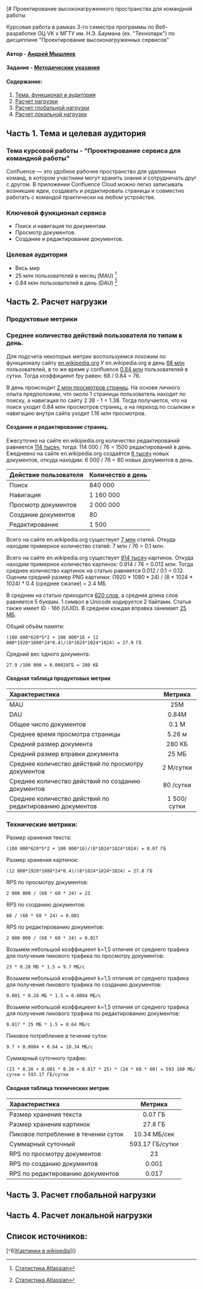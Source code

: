 [# Проектирование высоконагруженного пространства для командной работы

Курсовая работа в рамках 3-го семестра программы по Веб-разработке ОЦ VK x МГТУ им. Н.Э. Баумана (ex. "Технопарк") по дисциплине "Проектирование высоконагруженных сервисов"

#### Автор - [Андрей Мышляев](https://park.vk.company/profile/a.myshliaev/ "Страница на портале VK x МГТУ")
#### Задание - [Методические указания](https://github.com/init/highload/blob/main/homework_architecture.md)

#### Содержание:
1. [Тема, функционал и аудитория](#1)
2. [Расчет нагрузки](#2)
3. [Расчет глобальной нагрузки](#3)
4. [Расчет локальной нагрузки](#4)

## Часть 1. Тема и целевая аудитория <a name="1"></a>

### Тема курсовой работы - **"Проектирование сервиса для командной работы"**
Confluence — это удобное рабочее пространство для удаленных команд, в котором участники могут хранить знания и сотрудничать друг с другом. В приложении Confluence Cloud можно легко записывать возникшие идеи, создавать и редактировать страницы и совместно работать с командой практически на любом устройстве.


### Ключевой функционал сервиса
- Поиск и навигация по документам.
- Просмотр документов.
- Создание и редактирование документов.

### Целевая аудитория
- Весь мир
- 25 млн пользователей в месяц (MAU) [^1]
- 0.84 млн пользователей в день (DAU) [^1]

## Часть 2. Расчет нагрузки <a name="2"></a>

### Продуктовые метрики

### Среднее количество действий пользователя по типам в день.
Для подсчета некоторых метрик воспользуемся похожим по функционалу сайту [en.wikipedia.org](https://stats.wikimedia.org/#/metrics/en.wikipedia.org)
У en.wikipedia.org в день [68 млн](https://stats.wikimedia.org/#/en.wikipedia.org/reading/unique-devices/normal|line|2-year|(access-site)~mobile-site*desktop-site|daily) пользователей, в то же время у confluence [0.84 млн](https://hypestat.com/info/atlassian.com) пользователей в сутки. Тогда коэффициент fpy равен: 68 / 0.84 = 76.

В день происходит [2 млн просмотров страниц](https://hypestat.com/info/atlassian.com). На основе личного опыта предположим, что около 1 страницы пользователь находит по поиску, а навигация по сайту 2.38 - 1 = 1.38.
Тогда получается, что на поиск уходит 0.84 млн просмотров страниц, а на переход по ссылкам и навигацию внутри сайта уходит 1.16 млн просмотров.

#### Создание и редактирование страниц.
Ежесуточно на сайте en.wikipedia.org количество редактирований равняется [114 тысяч](https://stats.wikimedia.org/#/en.wikipedia.org/contributing/user-edits/normal|bar|2-year|(page_type)~content*non-content|daily), тогда: 114 000 / 76 = 1500 редактирований в день.
Ежедневно на сайте en.wikipedia.org создаётся [6 тысяч](https://stats.wikimedia.org/#/en.wikipedia.org/contributing/new-pages/normal|bar|2-year|~total|daily) новых документов, откуда находим: 6 000 / 76 = 80 новых документов в день.

| Действие пользователя  | Количество в   день |
|------------------------|---------------------|
| Поиск                  | 840 000             |
| Навигация              | 1 160 000           |
| Просмотр документов    | 2 000 000           |
| Создание документов    | 80                  |
| Редактирование         | 1 500               |


Всего на сайте en.wikipedia.org существует [7 млн](https://pageviews.wmcloud.org/siteviews/?platform=all-sites&source=unique-devices&start=2024-01-25&end=2024-02-25&sites=en.wikipedia.org) статей. Откуда находим примерное количество статей: 7 млн / 76 = 0.1 млн.

Всего на сайте en.wikipedia.org существует [914 тысяч](https://pageviews.wmcloud.org/siteviews/?platform=all-sites&source=unique-devices&start=2024-01-25&end=2024-02-25&sites=en.wikipedia.org) картинок. Откуда находим примерное количество картинок: 0.914 / 76 = 0.012 млн. Тогда среднее количество картинок на статью равняется 0.012 / 0.1 = 0.12.
Оценим средний размер PNG картинки: (1920 * 1080 * 24) / (8 * 1024 * 1024) * 0.4 (среднее сжатие) = 2.4 МБ

В среднем на статью приходится [620 слов](https://thequickadvisor.com/how-many-links-does-wikipedia-have/), а средняя длина слов равняется 5 буквам. 1 символ в Unicode кодируется 2 байтами. Статья также имеет ID - 16б (UUID).
В среднем каждая вправка занимает [25 МБ](https://stats.wikimedia.org/#/en.wikipedia.org/content/net-bytes-difference/normal|bar|2-year|~total|daily).

Общий объём памяти: 
```
(100 000*620*5*2 + 100 000*16 + 12 000*1920*1080*24*0.4)/(8*1024*1024*1024) = 27.9 ГБ
```
Средний вес одного документа: 
```
27.9 /100 000 = 0.00028ГБ = 280 КБ
```

#### Сводная таблица продуктовых метрик
| Характеристика                                           |   Метрика   |
|:---------------------------------------------------------|:-----------:|
| MAU                                                      |     25M     |
| DAU                                                      |    0.84М    |
| Общее число документов                                   |    0.1 М    |
| Среднее время просмотра страницы                         |   5.26 м    |
| Средний размер документа                                 |   280 КБ    |
| Средний размер вправки документа                         |    25 МБ    |
| Среднее количество действий по просмотру документов      |  2 M/сутки  |
| Среднее количество действий по созданию документов       |  80 /сутки  |
| Среднее количество действий по редактированию документов | 1 500/сутки |

### Технические метрики:

Размер хранения текста: 
```
(100 000*620*5*2 + 100 000*16)/(8*1024*1024*1024) = 0.07 ГБ
```

Размер хранения картинок: 
```
(12 000*1920*1080*24*0.4)/(8*1024*1024*1024) = 27.8 ГБ 
```

RPS по просмотру документов: 
```
2 000 000 / (60 * 60 * 24) = 23
```

RPS по созданию документов: 
```
80 / (60 * 60 * 24) = 0.001
```

RPS по редактированию документов: 
```
2 000 000 / (60 * 60 * 24) = 0.017
```

Возьмем небольшой коэффициент k=1,5 отличия от среднего трафика для получения пикового трафика по просмотру документов: 
```
23 * 0.28 МБ * 1.5 = 9.7 МБ/с
```

Возьмем небольшой коэффициент k=1,5 отличия от среднего трафика для получения пикового трафика по созданию документов: 
```
0.001 * 0.28 МБ * 1.5 = 0.0004 МБ/с
```

Возьмем небольшой коэффициент k=1,5 отличия от среднего трафика для получения пикового трафика по редактированию документов: 
```
0.017 * 25 МБ * 1.5 = 0.64 МБ/с
```

Пиковое потребление в течение суток:
```
9.7 + 0.0004 + 0.64 = 10.34 МБ/с
```

Cуммарный суточного трафик: 
```
(23 * 0.28 + 0.001 * 0.28 + 0.017 * 25) * (24 * 60 * 60) = 593 160 МБ/сутки = 593.17 ГБ/сутки
```

#### Сводная таблица технических метрик
| Характеристика                      |     Метрика     |
|:------------------------------------|:---------------:|
| Размер хранения текста              |     0.07 ГБ     |
| Размер хранения картинок            |     27.8 ГБ     |
| Пиковое потребление в течении суток |  10.34 МБ/сек   |
| Суммарный суточный                  | 593.17 ГБ/сутки |
| RPS по просмотру документов         |       23        |
| RPS по созданию документов          |      0.001      |
| RPS по редактированию документов    |      0.017      |


## Часть 3. Расчет глобальной нагрузки <a name="3"></a>

## Часть 4. Расчет локальной нагрузки <a name="4"></a>


## Список источников:
[^1]: [Статистика Atlassian](https://www.atlassian.com/ru/customers/the-telegraph)

[^2]: [Статистика Hypestat](https://hypestat.com/info/confluence.atlassian.com)

[^3]: [Данные по макс размеру](https://confluence.atlassian.com/confkb/how-to-detect-5mb-of-text-on-page-858576591.html)

[^4]: [Hypestat](https://hypestat.com/info/atlassian.com)

[^5]: [Общая статистика сайта en.wikipedia.org](https://stats.wikimedia.org/#/metrics/en.wikipedia.org)

[^6][Картинки в wikipedia](https://en.wikipedia.org/wiki/Special:MediaStatistics)]([](_**__**_))
